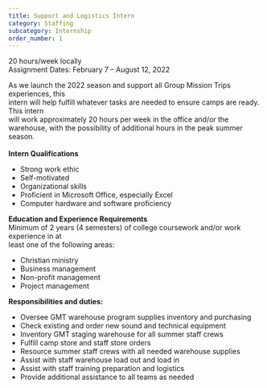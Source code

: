 ```yaml
---
title: Support and Logistics Intern
category: Staffing
subcategory: Internship
order_number: 1
---
```


20 hours/week locally<br>Assignment Dates: February 7 – August 12, 2022

As we launch the 2022 season and support all Group Mission Trips experiences, this<br>intern will help fulfill whatever tasks are needed to ensure camps are ready. This intern<br>will work approximately 20 hours per week in the office and/or the warehouse, with the possibility of additional hours in the peak summer season.<br><br>**Intern Qualifications**

* Strong work ethic
* Self-motivated
* Organizational skills
* Proficient in Microsoft Office, especially Excel
* Computer hardware and software proficiency

**Education and Experience Requirements**<br>Minimum of 2 years (4 semesters) of college coursework and/or work experience in at<br>least one of the following areas:

* Christian ministry
* Business management
* Non-profit management
* Project management

**Responsibilities and duties:**

* Oversee GMT warehouse program supplies inventory and purchasing
* Check existing and order new sound and technical equipment
* Inventory GMT staging warehouse for all summer staff crews
* Fulfill camp store and staff store orders
* Resource summer staff crews with all needed warehouse supplies
* Assist with staff warehouse load out and load in
* Assist with staff training preparation and logistics
* Provide additional assistance to all teams as needed
